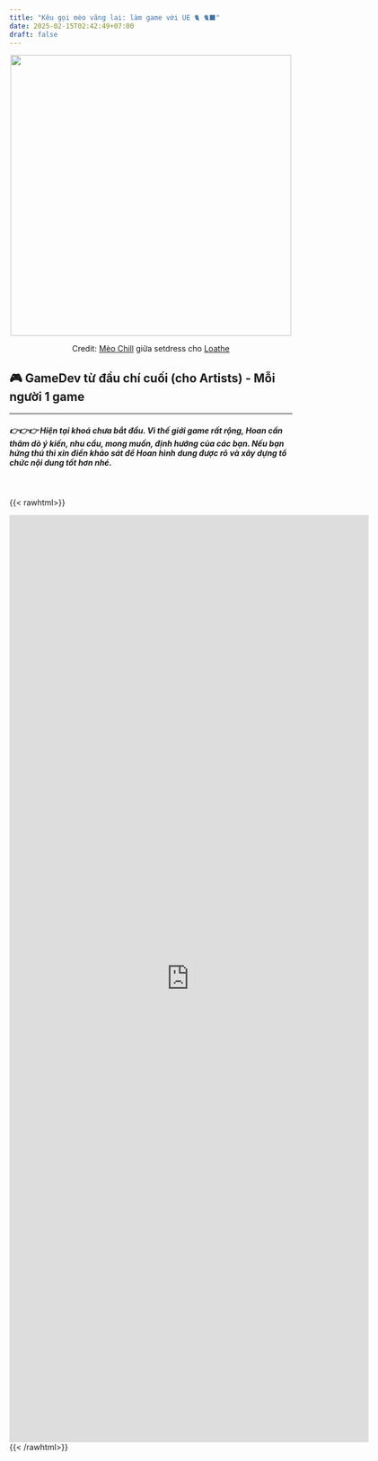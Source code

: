 ```yaml
---
title: "Kêu gọi mèo vãng lai: làm game với UE 🐈 🐈‍⬛"
date: 2025-02-15T02:42:49+07:00
draft: false
---
```


<img style="display: block; margin: 0 auto;" src="https://firebasestorage.googleapis.com/v0/b/dpgp-techart.appspot.com/o/posters%2Fgamedev-survey-no-header-small.jpeg?alt=media&token=8276c2dc-dd63-4d14-a47d-e92e0b7758b3" width="500">

<p style="text-align: center">Credit: <a href="https://www.facebook.com/ca.tinhanh" target="_blank"
>Mèo Chill</a> giữa setdress cho <a href="https://www.facebook.com/loatheAtelier/" target="_blank">Loathe</a></p>

## 🎮 GameDev từ đầu chí cuối (cho Artists) - Mỗi người 1 game

---

##### 👉👉👉 Hiện tại khoá chưa bắt đầu. Vì thế giới game rất rộng, Hoan cần thăm dò ý kiến, nhu cầu, mong muốn, định hướng của các bạn. Nếu bạn hứng thú thì xin điền khảo sát để Hoan hình dung được rõ và xây dựng tổ chức nội dung tốt hơn nhé.

<br>

{{< rawhtml>}}
<iframe style="display: block; margin: 0 auto;" src="https://docs.google.com/forms/d/e/1FAIpQLScsTxDH_ZnGNKJSTwVIiH2MjXAGIGl0F6H79-FyFC9tGsqcaw/viewform?embedded=true" width="640" height="1650" frameborder="0" marginheight="0" marginwidth="0">Loading…</iframe>
{{< /rawhtml>}}